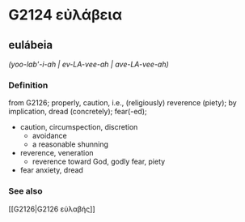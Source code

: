 # G2124 εὐλάβεια

## eulábeia

_(yoo-lab'-i-ah | ev-LA-vee-ah | ave-LA-vee-ah)_

### Definition

from G2126; properly, caution, i.e., (religiously) reverence (piety); by implication, dread (concretely); fear(-ed); 

- caution, circumspection, discretion
  - avoidance
  - a reasonable shunning
- reverence, veneration
  - reverence toward God, godly fear, piety
- fear anxiety, dread

### See also

[[G2126|G2126 εὐλαβής]]
